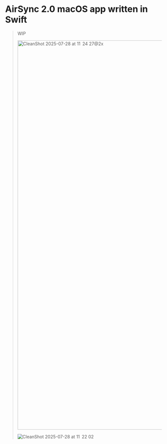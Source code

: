 # AirSync 2.0 macOS app written in Swift

> WIP
> 
> <img width="1880" height="1254" alt="CleanShot 2025-07-28 at 11  24 27@2x" src="https://github.com/user-attachments/assets/b815c308-c3c1-4d11-82d9-b02e55e99621" />
> 
> ![CleanShot 2025-07-28 at 11  22 02](https://github.com/user-attachments/assets/e7a748ad-c190-47d2-ac2c-5f1c53db6747)

